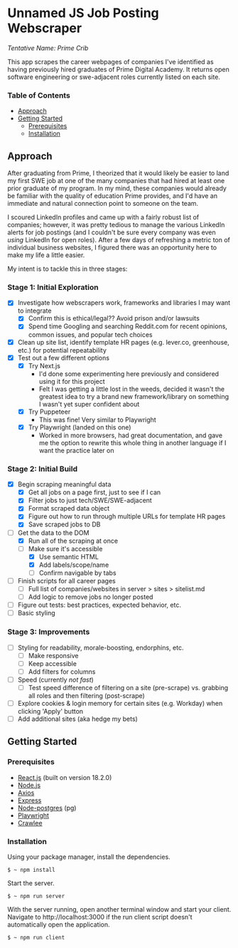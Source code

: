 # Unnamed JS Job Posting Webscraper

*Tentative Name: Prime Crib*

This app scrapes the career webpages of companies I've identified as having previously hired graduates of Prime Digital Academy. It returns open software engineering or swe-adjacent roles currently listed on each site.


### Table of Contents
- [Approach](#approach)
- [Getting Started](#getting-started)
  - [Prerequisites](#prerequisites)
  - [Installation](#installation)
<!-- - [Usage](#usage)
- [Screenshots](#screenshots)
- [Notes](#notes)
  - Thoughts
  - Challenges
  - Future State -->

## Approach

After graduating from Prime, I theorized that it would likely be easier to land my first SWE job at one of the many companies that had hired at least one prior graduate of my program. In my mind, these companies would already be familiar with the quality of education Prime provides, and I'd have an immediate and natural connection point to someone on the team. 

I scoured LinkedIn profiles and came up with a fairly robust list of companies; however, it was pretty tedious to manage the various LinkedIn alerts for job postings (and I couldn't be sure every company was even *using* LinkedIn for open roles). After a few days of refreshing a metric ton of individual business websites, I figured there was an opportunity here to make my life a little easier. 

My intent is to tackle this in three stages: 


### Stage 1: Initial Exploration
- [x] Investigate how webscrapers work, frameworks and libraries I may want to integrate
  - [x] Confirm this is ethical/legal?? Avoid prison and/or lawsuits
  - [x] Spend time Googling and searching Reddit.com for recent opinions, common issues, and popular tech choices
- [x] Clean up site list, identify template HR pages (e.g. lever.co, greenhouse, etc.) for potential repeatability
- [x] Test out a few different options
  - [x] Try Next.js
    - I'd done some experimenting here previously and considered using it for this project
    - Felt I was getting a little lost in the weeds, decided it wasn't the greatest idea to try a brand new framework/library on something I wasn't yet super confident about
  - [x] Try Puppeteer
    - This was fine! Very similar to Playwright
  - [x] Try Playwright (landed on this one) 
    - Worked in more browsers, had great documentation, and gave me the option to rewrite this whole thing in another language if I want the practice later on

### Stage 2: Initial Build
- [x] Begin scraping meaningful data
  - [x] Get all jobs on a page first, just to see if I can
  - [x] Filter jobs to just tech/SWE/SWE-adjacent
  - [x] Format scraped data object
  - [x] Figure out how to run through multiple URLs for template HR pages
  - [x] Save scraped jobs to DB
- [ ] Get the data to the DOM
  - [x] Run all of the scraping at once
  <!-- - [x] Conditionally render DOM depending on data/no data -->
  - [ ] Make sure it's accessible
    - [x] Use semantic HTML
    - [x] Add labels/scope/name
    - [ ] Confirm navigable by tabs
- [ ] Finish scripts for all career pages
  - [ ] Full list of companies/websites in server > sites > sitelist.md
  - [ ] Add logic to remove jobs no longer posted
- [ ] Figure out tests: best practices, expected behavior, etc.
- [ ] Basic styling

### Stage 3: Improvements
- [ ] Styling for readability, morale-boosting, endorphins, etc.
  - [ ] Make responsive
  - [ ] Keep accessible
  - [ ] Add filters for columns
- [ ] Speed (currently *not fast*)
  - [ ] Test speed difference of filtering on a site (pre-scrape) vs. grabbing all roles and then filtering (post-scrape)
- [ ] Explore cookies & login memory for certain sites (e.g. Workday) when clicking 'Apply' button
- [ ] Add additional sites (aka hedge my bets)

## Getting Started

### Prerequisites
- [React.js](https://beta.reactjs.org/) (built on version 18.2.0)
- [Node.js](https://nodejs.org/en/docs/)
- [Axios](https://axios-http.com/docs/intro)
- [Express](https://expressjs.com/en/4x/api.html)
- [Node-postgres](https://node-postgres.com/) (pg)
- [Playwright](https://playwright.dev/)
- [Crawlee](https://crawlee.dev/)


### Installation

Using your package manager, install the dependencies.
```
$ ~ npm install
```

Start the server.
```
$ ~ npm run server
```

With the server running, open another terminal window and start your client. Navigate to http://localhost:3000 if the run client script doesn't automatically open the application.
```
$ ~ npm run client
```

<!-- ## Usage


## Screenshots


## Notes -->


